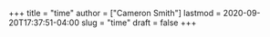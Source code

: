 +++
title = "time"
author = ["Cameron Smith"]
lastmod = 2020-09-20T17:37:51-04:00
slug = "time"
draft = false
+++
